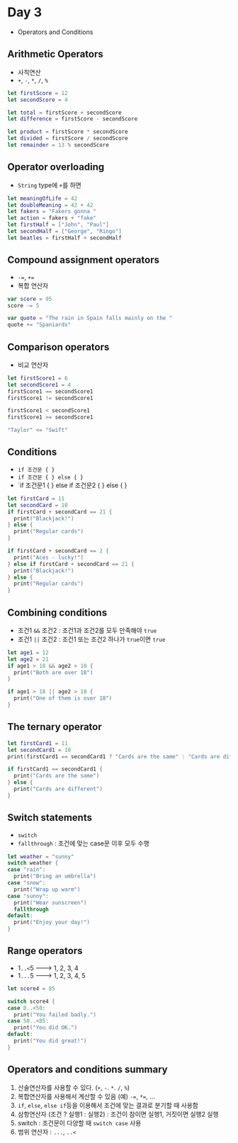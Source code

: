 # Day 3

* Operators and Conditions

## Arithmetic Operators

* 사칙연산
* `+`, `-`, `*`, `/`, `%`

```Swift
let firstScore = 12
let secondScore = 4

let total = firstScore + secondScore
let difference = firstScore - secondScore

let product = firstScore * secondScore
let divided = firstScore / secondScore
let remainder = 13 % secondScore

```

## Operator overloading

* `String` type에 `+`를 하면

```Swift
let meaningOfLife = 42
let doubleMeaning = 42 + 42
let fakers = "Fakers gonna "
let action = fakers + "fake"
let firstHalf = ["John", "Paul"]
let secondHalf = ["George", "Ringo"]
let beatles = firstHalf + secondHalf
```

## Compound assignment operators

* `-=`, `+=`
* 복합 연산자

```Swift
var score = 95
score -= 5

var quote = "The rain in Spain falls mainly on the "
quote += "Spaniards"
```


## Comparison operators

* 비교 연산자

```Swift
let firstScore1 = 6
let secondScore1 = 4
firstScore1 == secondScore1
firstScore1 != secondScore1

firstScore1 < secondScore1
firstScore1 >= secondScore1

"Taylor" <= "Swift"
```


## Conditions

* `if 조건문 { }`
* `if 조건문 { } else { }`
* `if 조건문1 { } else if 조건문2 { } else { }


```Swift
let firstCard = 11
let secondCard = 10
if firstCard + secondCard == 21 {
  print("Blackjack!")
} else {
  print("Regular cards")
}

if firstCard + secondCard == 2 {
  print("Aces - lucky!")
} else if firstCard + secondCard == 21 {
  print("Blackjack!")
} else {
  print("Regular cards")
}
```


## Combining conditions

* 조건1 `&&` 조건2 : 조건1과 조건2를 모두 만족해야 `true`
* 조건1 `||` 조건2 : 조건1 또는 조건2 하나가 `true`이면 `true`

```Swift
let age1 = 12
let age2 = 21
if age1 > 18 && age2 > 18 {
  print("Both are over 18")
}

if age1 > 18 || age2 > 18 {
  print("One of them is over 18")
}
```

## The ternary operator

```Swift
let firstCard1 = 11
let secondCard1 = 10
print(firstCard1 == secondCard1 ? "Cards are the same" : "Cards are different")

if firstCard1 == secondCard1 {
  print("Cards are the same")
} else {
  print("Cards are different")
}
```


## Switch statements

* `switch`
* `fallthrough` : 조건에 맞는 case문 이후 모두 수행

```Swift
let weather = "sunny"
switch weather {
case "rain":
  print("Bring an umbrella")
case "snow":
  print("Wrap up warm")
case "sunny":
  print("Wear sunscreen")
  fallthrough
default:
  print("Enjoy your day!")
}
```

## Range operators

* 1`..<`5 ---> 1, 2, 3, 4 
* 1`...`5 ---> 1, 2, 3, 4, 5

```Swift
let score4 = 85

switch score4 {
case 0..<50:
  print("You failed badly.")
case 50..<85:
  print("You did OK.")
default:
  print("You did great!")
}
```

## Operators and conditions summary

1. 산술연산자를 사용할 수 있다. (`+`, `-`. `*`. `/`, `%`)
2. 복합연산자를 사용해서 계산할 수 있음 (예) `-=`, `*=`, ...
3. `if`, `else`, `else if`등을 이용해서 조건에 맞는 결과로 분기할 때 사용함
4. 삼항연산자 (조건 ? 실행1 : 실행2) : 조건이 참이면 실행1, 거짓이면 실행2 실행
5. switch : 조건문이 다양할 때 `switch case` 사용
6. 범위 연산자 : `...`, `..<`